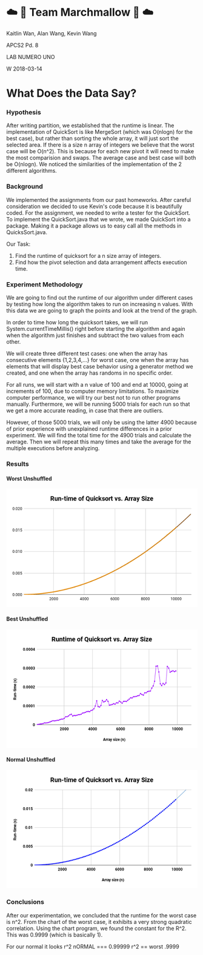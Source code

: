 # :cloud: :icecream: Team Marchmallow :icecream: :cloud: 

Kaitlin Wan, Alan Wang, Kevin Wang

APCS2 Pd. 8

LAB NUMERO UNO 

W 2018-03-14


# What Does the Data Say?

### Hypothesis
After writing partition, we established that the runtime is linear. The implementation of QuickSort is like MergeSort (which was O(nlogn) for the best case), but rather than sorting the whole array, it will just sort the selected area. If there is a size n array of integers we believe that the worst case will be O(n^2). This is because for each new pivot it will need to make the most comparision and swaps. The average case and best case will both be O(nlogn). We noticed the similarities of the implementation of the 2 different algorithms.

### Background 
We implemented the assignments from our past homeworks. After careful consideration we decided to use Kevin's code because it is beautifully coded. For the assignment, we needed to write a tester for the QuickSort. To implement the QuickSort.java that we wrote, we made QuickSort into a package. Making it a package allows us to easy call all the methods in QuicksSort.java.

Our Task:
1. Find the runtime of quicksort for a n size array of integers. 
2. Find how the pivot selection and data arrangement affects execution time.

### Experiment Methodology
We are going to find out the runtime of our algorithm under different cases by testing how long the algorithm takes to run on increasing n values. With this data we are going to graph the points and look at the trend of the graph.

In order to time how long the quicksort takes, we will run System.currentTimeMillis() right before starting the algorithm and again when the algorithm just finishes and subtract the two values from each other.

We will create three different test cases: one when the array has consecutive elements {1,2,3,4,...} for worst case, one when the array has elements that will display best case behavior using a generator method we created, and one when the array has randoms in no specific order.

For all runs, we will start with a n value of 100 and end at 10000, going at increments of 100, due to computer memory limitations. To maximize computer performance, we will try our best not to run other programs manually. Furthermore, we will be running 5000 trials for each run so that we get a more accurate reading, in case that there are outliers.

However, of those 5000 trials, we will only be using the latter 4900 because of prior experience with unexplained runtime differences in a prior experiment. We will find the total time for the 4900 trials and calculate the average. Then we will repeat this many times and take the average for the multiple executions before analyzing.

### Results
#### Worst Unshuffled
![Chart](https://github.com/KaitlinWan/Marchmallow/blob/master/worst_unshuf.png)

#### Best Unshuffled
![Chart](https://github.com/KaitlinWan/Marchmallow/blob/master/best_unshuf.png)

#### Normal Unshuffled
![Chart](https://github.com/KaitlinWan/Marchmallow/blob/master/norm_unshuf.png)

### Conclusions
After our experimentation, we concluded that the runtime for the worst case is n^2. From the chart of the worst case, it exhibits a very strong quadratic correlation. Using the chart program, we found the constant for the R^2. This was 0.9999 (which is basically 1). 


For our normal it looks 
r^2 nORMAL === 0.99999
r^2 == worst
.9999
